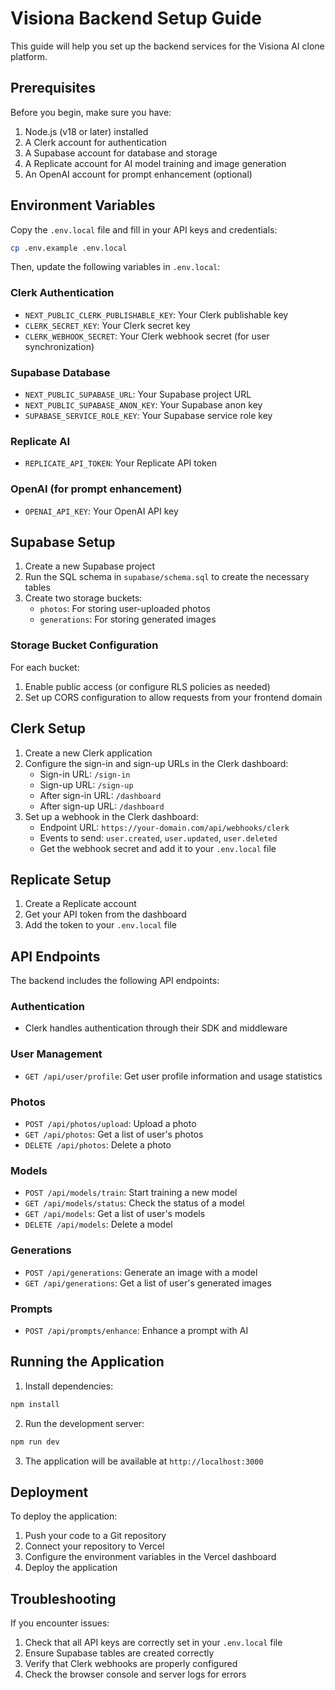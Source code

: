 # Visiona Backend Setup Guide

This guide will help you set up the backend services for the Visiona AI clone platform.

## Prerequisites

Before you begin, make sure you have:

1. Node.js (v18 or later) installed
2. A Clerk account for authentication
3. A Supabase account for database and storage
4. A Replicate account for AI model training and image generation
5. An OpenAI account for prompt enhancement (optional)

## Environment Variables

Copy the `.env.local` file and fill in your API keys and credentials:

```bash
cp .env.example .env.local
```

Then, update the following variables in `.env.local`:

### Clerk Authentication

- `NEXT_PUBLIC_CLERK_PUBLISHABLE_KEY`: Your Clerk publishable key
- `CLERK_SECRET_KEY`: Your Clerk secret key
- `CLERK_WEBHOOK_SECRET`: Your Clerk webhook secret (for user synchronization)

### Supabase Database

- `NEXT_PUBLIC_SUPABASE_URL`: Your Supabase project URL
- `NEXT_PUBLIC_SUPABASE_ANON_KEY`: Your Supabase anon key
- `SUPABASE_SERVICE_ROLE_KEY`: Your Supabase service role key

### Replicate AI

- `REPLICATE_API_TOKEN`: Your Replicate API token

### OpenAI (for prompt enhancement)

- `OPENAI_API_KEY`: Your OpenAI API key

## Supabase Setup

1. Create a new Supabase project
2. Run the SQL schema in `supabase/schema.sql` to create the necessary tables
3. Create two storage buckets:
   - `photos`: For storing user-uploaded photos
   - `generations`: For storing generated images

### Storage Bucket Configuration

For each bucket:

1. Enable public access (or configure RLS policies as needed)
2. Set up CORS configuration to allow requests from your frontend domain

## Clerk Setup

1. Create a new Clerk application
2. Configure the sign-in and sign-up URLs in the Clerk dashboard:
   - Sign-in URL: `/sign-in`
   - Sign-up URL: `/sign-up`
   - After sign-in URL: `/dashboard`
   - After sign-up URL: `/dashboard`
3. Set up a webhook in the Clerk dashboard:
   - Endpoint URL: `https://your-domain.com/api/webhooks/clerk`
   - Events to send: `user.created`, `user.updated`, `user.deleted`
   - Get the webhook secret and add it to your `.env.local` file

## Replicate Setup

1. Create a Replicate account
2. Get your API token from the dashboard
3. Add the token to your `.env.local` file

## API Endpoints

The backend includes the following API endpoints:

### Authentication

- Clerk handles authentication through their SDK and middleware

### User Management

- `GET /api/user/profile`: Get user profile information and usage statistics

### Photos

- `POST /api/photos/upload`: Upload a photo
- `GET /api/photos`: Get a list of user's photos
- `DELETE /api/photos`: Delete a photo

### Models

- `POST /api/models/train`: Start training a new model
- `GET /api/models/status`: Check the status of a model
- `GET /api/models`: Get a list of user's models
- `DELETE /api/models`: Delete a model

### Generations

- `POST /api/generations`: Generate an image with a model
- `GET /api/generations`: Get a list of user's generated images

### Prompts

- `POST /api/prompts/enhance`: Enhance a prompt with AI

## Running the Application

1. Install dependencies:

```bash
npm install
```

2. Run the development server:

```bash
npm run dev
```

3. The application will be available at `http://localhost:3000`

## Deployment

To deploy the application:

1. Push your code to a Git repository
2. Connect your repository to Vercel
3. Configure the environment variables in the Vercel dashboard
4. Deploy the application

## Troubleshooting

If you encounter issues:

1. Check that all API keys are correctly set in your `.env.local` file
2. Ensure Supabase tables are created correctly
3. Verify that Clerk webhooks are properly configured
4. Check the browser console and server logs for errors 